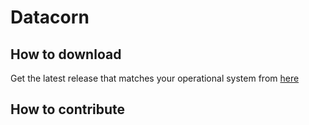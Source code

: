 # Datacorn

## How to download
Get the latest release that matches your operational system from [here](https://github.com/ProjectIgnis/Datacorn/releases/tag/latest)

## How to contribute
